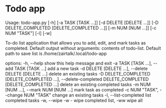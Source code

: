 # Todo app

Usage: 
todo-app.py [-h] [-a TASK [TASK ...]] [-d DELETE [DELETE ...]]
                   [-D DELETE_COMPLETED [DELETE_COMPLETED ...]] [-m NUM [NUM ...]] [-c NUM "TASK"]
                   [-l] [-w]

To-do list application that allows you to add, edit, and mark tasks as completed. Default output
without arguments: contents of todo-list. Default path to save list is /home/zairtalk/.local/todo-app

options:
  -h, --help            show this help message and exit
  -a TASK [TASK ...], --add TASK [TASK ...]
                        add a new task
  -d DELETE [DELETE ...], --delete DELETE [DELETE ...]
                        delete an existing tasks
  -D DELETE_COMPLETED [DELETE_COMPLETED ...], --delete-completed DELETE_COMPLETED [DELETE_COMPLETED ...]
                        delete an existing completed tasks
  -m NUM [NUM ...], --mark NUM [NUM ...]
                        mark task as completed
  -c NUM "TASK", --change NUM "TASK"
                        change an existing tasks
  -l, --list-completed  list completed tasks
  -w, --wipe            -w - wipe completed list, -ww wipe all
